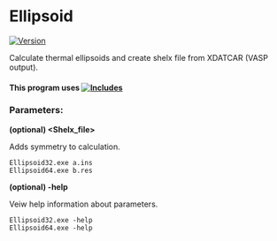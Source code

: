# Ellipsoid

[![Version](https://img.shields.io/badge/Version-1.0.1-brightgreen.svg?style=plastic)](https://github.com/Robot2100/Ellipsoid/releases)


  Calculate thermal ellipsoids and create shelx file from XDATCAR (VASP output).

#### This program uses [![Includes](https://img.shields.io/badge/Includes-1.0.0-orange.svg)](https://github.com/Robot2100/Includes/releases/tag/1.0.0)
  

### Parameters:

**(optional) <Shelx_file>** 

Adds symmetry to calculation.

    Ellipsoid32.exe a.ins
    Ellipsoid64.exe b.res

**(optional) -help**

Veiw help information about parameters.

    Ellipsoid32.exe -help
    Ellipsoid64.exe -help
